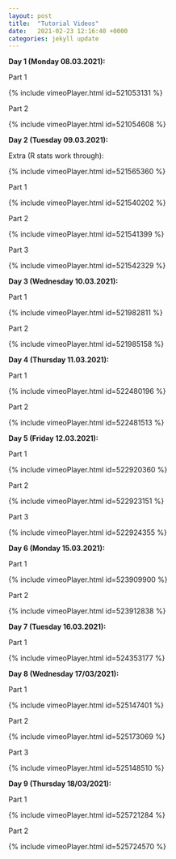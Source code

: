 ```yaml
---
layout: post
title:  "Tutorial Videos"
date:   2021-02-23 12:16:40 +0000
categories: jekyll update
---
```

**Day 1 (Monday 08.03.2021):**

Part 1

{% include vimeoPlayer.html id=521053131 %}

Part 2

{% include vimeoPlayer.html id=521054608 %}


**Day 2 (Tuesday 09.03.2021):**

Extra (R stats work through):

{% include vimeoPlayer.html id=521565360 %}


Part 1

{% include vimeoPlayer.html id=521540202 %}

Part 2

{% include vimeoPlayer.html id=521541399 %}

Part 3

{% include vimeoPlayer.html id=521542329 %}

**Day 3 (Wednesday 10.03.2021):**

Part 1


{% include vimeoPlayer.html id=521982811 %}


Part 2

{% include vimeoPlayer.html id=521985158 %}

**Day 4 (Thursday 11.03.2021):**

Part 1


{% include vimeoPlayer.html id=522480196 %}


Part 2

{% include vimeoPlayer.html id=522481513 %}

**Day 5  (Friday 12.03.2021):**

Part 1

{% include vimeoPlayer.html id=522920360 %}


Part 2

{% include vimeoPlayer.html id=522923151 %}

Part 3

{% include vimeoPlayer.html id=522924355 %}

**Day 6  (Monday 15.03.2021):**

Part 1

{% include vimeoPlayer.html id=523909900 %}


Part 2

{% include vimeoPlayer.html id=523912838 %}

**Day 7  (Tuesday 16.03.2021):**

Part 1

{% include vimeoPlayer.html id=524353177 %}

**Day 8 (Wednesday 17/03/2021):**

Part 1

{% include vimeoPlayer.html id=525147401 %}

Part 2

{% include vimeoPlayer.html id=525173069 %}

Part 3

{% include vimeoPlayer.html id=525148510 %}

**Day 9 (Thursday 18/03/2021):**

Part 1

{% include vimeoPlayer.html id=525721284 %}

Part 2

{% include vimeoPlayer.html id=525724570 %}

